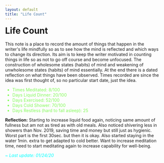 ```yaml
---
layout: default
title: "Life Count"
---
```


<h1 style="margin-top:0.5em">Life Count <i class="fas fa-sliders-h"></i></h1>
This note is a place to record the amount of things that happen in the writer's life mindfully so as to see how the mind is reflected and which ways to change its direction. Its aim is to keep the writer motivated in counting things in life so as not to go off course and become unfocused. The construction of wholesome states (habits) of mind and weakening of unwholesome states (habits) of mind essentially. At the end there is a dated reflection on what things have been observed. Times recorded are since the idea was first thought of, so no particular start date, just the idea.

<ul style="color:#82FA58">
<li>Times Meditated: 8/100 <i class="fas fa-lightbulb"></i></li>
<li>Days Liquid Dinner: 20/100 <i class="fas fa-tint"></i></li>
<li>Days Exercised: 52/100 <i class="fas fa-running"></i></li>
<li>Days Cold Shower: 70/100 <i class="fas fa-seedling"></i></li>
<li> Days Restless (hard to fall asleep): 25 <i class="fas fa-exclamation-circle"></i> </li>
</ul>

**Reflection:** Starting to increase liquid food again, noticing same amount of fullness but am not as tired as with old meals. Also noticed shivering less in showers than Nov. 2019, saving time and money but still just as hygienic. Worst part is the first 30sec. but then it is okay. Also started staying in the water 1min. extra to get adapted to cold better. Want to increase meditation time, need to start meditating again to increase capability for well-being.

<span style="color:#00FFFF">~ *Last update: 01/24/20*</span>
